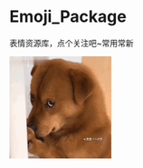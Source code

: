 # Emoji_Package
表情资源库，点个关注吧~常用常新
<div>
<img src="./imgList/2a224981e6b375acf5d6ee658258f8fe.GIF" alt="html5" width="180" height="180"/>
</div>

